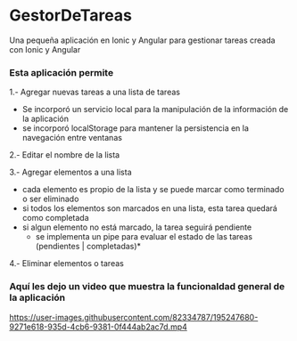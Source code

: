 # GestorDeTareas
Una pequeña aplicación en Ionic y Angular para gestionar tareas creada con Ionic y Angular 

### Esta aplicación permite
1.- Agregar nuevas tareas a una lista de tareas
  - Se incorporó un servicio local para la manipulación de la información de la aplicación
  - se incorporó localStorage para mantener la persistencia en la navegación entre ventanas
  
2.- Editar el nombre de la lista

3.- Agregar elementos a una lista
  - cada elemento es propio de la lista y se puede marcar como terminado o ser eliminado
  - si todos los elementos son marcados en una lista, esta tarea quedará como completada
  - si algun elemento no está marcado, la tarea seguirá pendiente 
    * se implementa un pipe para evaluar el estado de las tareas (pendientes | completadas)*
    
4.- Eliminar elementos o tareas

### Aquí les dejo un video que muestra la funcionaldad general de la aplicación

https://user-images.githubusercontent.com/82334787/195247680-9271e618-935d-4cb6-9381-0f444ab2ac7d.mp4
